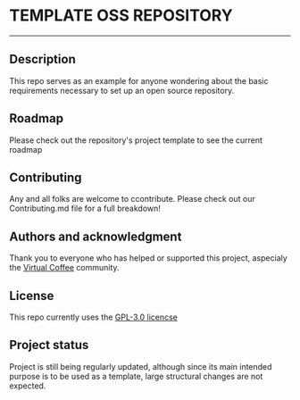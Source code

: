 # TEMPLATE OSS REPOSITORY

---

## Description

This repo serves as an example for anyone wondering about the basic requirements necessary to set up an open source repository.

## Roadmap

Please check out the repository's project template to see the current roadmap

## Contributing

Any and all folks are welcome to ccontribute. Please check out our Contributing.md file for a full breakdown!

## Authors and acknowledgment

Thank you to everyone who has helped or supported this project, aspecialy the [Virtual Coffee](https://virtualcoffee.io) community.

## License

This repo currently uses the [GPL-3.0 licencse](https://github.com/tkshill/Template/blob/main/LICENSE)

## Project status

Project is still being regularly updated, although since its main intended purpose is to be used as a template, large structural changes are not expected.
